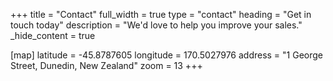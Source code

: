 +++
title = "Contact"
full_width = true
type = "contact"
heading = "Get in touch today"
description = "We'd love to help you improve your sales."
_hide_content = true

[map]
  latitude = -45.8787605
  longitude = 170.5027976
  address = "1 George Street, Dunedin, New Zealand"
  zoom = 13
+++
